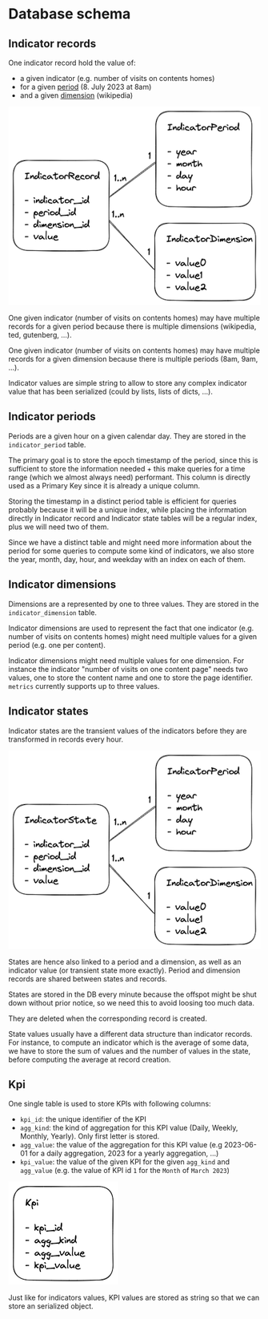 Database schema
=======

## Indicator records

One indicator record hold the value of:
- a given indicator (e.g. number of visits on contents homes)
- for a given [period](#indicator-periods) (8. July 2023 at 8am)
- and a given [dimension](#indicator-dimensions) (wikipedia)

![Indicators record](database_indicator_record.excalidraw.png)

One given indicator (number of visits on contents homes) may have multiple records for a given period because there is multiple dimensions (wikipedia, ted, gutenberg, ...).

One given indicator (number of visits on contents homes) may have multiple records for a given dimension because there is multiple periods (8am, 9am, ...).

Indicator values are simple string to allow to store any complex indicator value that has been serialized (could by lists, lists of dicts, ...).

## Indicator periods

Periods are a given hour on a given calendar day. They are stored in the `indicator_period` table.

The primary goal is to store the epoch timestamp of the period, since this is sufficient to store the information needed + this make queries for a time range (which we almost always need) performant. This column is directly used as a Primary Key since it is already a unique column.

Storing the timestamp in a distinct period table is efficient for queries probably because it will be a unique index, while placing the information directly in Indicator record and Indicator state tables will be a regular index, plus we will need two of them.

Since we have a distinct table and might need more information about the period for some queries to compute some kind of indicators, we also store the year, month, day, hour, and weekday with an index on each of them.

## Indicator dimensions

Dimensions are a represented by one to three values. They are stored in the `indicator_dimension` table.

Indicator dimensions are used to represent the fact that one indicator (e.g. number of visits on contents homes) might need multiple values for a given period (e.g. one per content).

Indicator dimensions might need multiple values for one dimension. For instance the indicator "number of visits on one content page" needs two values, one to store the content name and one to store the page identifier. `metrics` currently supports up to three values.

## Indicator states

Indicator states are the transient values of the indicators before they are transformed in records every hour.

![Indicators state](database_indicator_state.excalidraw.png)

States are hence also linked to a period and a dimension, as well as an indicator value (or transient state more exactly). Period and dimension records are shared between states and records.

States are stored in the DB every minute because the offspot might be shut down without prior notice, so we need this to avoid loosing too much data.

They are deleted when the corresponding record is created.

State values usually have a different data structure than indicator records. For instance, to compute an indicator which is the average of some data, we have to store the sum of values and the number of values in the state, before computing the average at record creation.

## Kpi

One single table is used to store KPIs with following columns:
- `kpi_id`: the unique identifier of the KPI
- `agg_kind`: the kind of aggregation for this KPI value (Daily, Weekly, Monthly, Yearly). Only first letter is stored.
- `agg_value`: the value of the aggregation for this KPI value (e.g 2023-06-01 for a daily aggregation, 2023 for a yearly aggregation, ...)
- `kpi_value`: the value of the given KPI for the given `agg_kind` and `agg_value` (e.g. the value of KPI id `1` for the `Month` of `March 2023`)

![KPI](database_kpi.excalidraw.png)

Just like for indicators values, KPI values are stored as string so that we can store an serialized object.